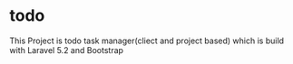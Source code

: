 # todo
This Project is todo task manager(cliect and project based) which is build with Laravel 5.2 and Bootstrap
